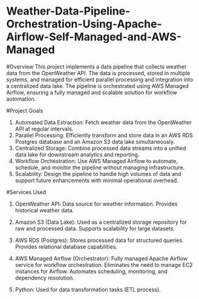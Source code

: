# Weather-Data-Pipeline-Orchestration-Using-Apache-Airflow-Self-Managed-and-AWS-Managed

#Overview
This project implements a data pipeline that collects weather data from the OpenWeather API. The data is processed, stored in multiple systems, and managed for efficient parallel processing and integration into a centralized data lake. The pipeline is orchestrated using AWS Managed Airflow, ensuring a fully managed and scalable solution for workflow automation.

#Project Goals
1) Automated Data Extraction: Fetch weather data from the OpenWeather API at regular intervals.
2) Parallel Processing: Efficiently transform and store data in an AWS RDS Postgres database and an Amazon S3 data lake simultaneously.
3) Centralized Storage: Combine processed data streams into a unified data lake for downstream analytics and reporting.
4) Workflow Orchestration: Use AWS Managed Airflow to automate, schedule, and monitor the pipeline without managing infrastructure.
5) Scalability: Design the pipeline to handle high volumes of data and support future enhancements with minimal operational overhead.


#Services Used
1) OpenWeather API:
	Data source for weather information.
	Provides historical weather data.
	
2) Amazon S3 (Data Lake):
	Used as a centralized storage repository for raw and processed data.
	Supports scalability for large datasets.
	
3) AWS RDS (Postgres):
	Stores processed data for structured queries.
	Provides relational database capabilities.
	
4) AWS Managed Airflow (Orchestrator):
	Fully managed Apache Airflow service for workflow orchestration.
	Eliminates the need to manage EC2 instances for Airflow.
	Automates scheduling, monitoring, and dependency resolution.
	
5) Python:
	Used for data transformation tasks (ETL process).